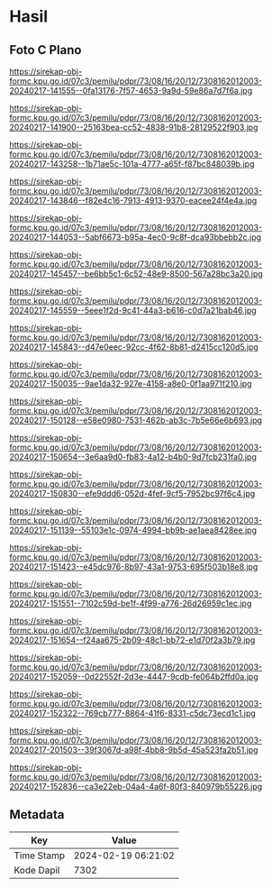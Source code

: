 # Hasil

## Foto C Plano

https://sirekap-obj-formc.kpu.go.id/07c3/pemilu/pdpr/73/08/16/20/12/7308162012003-20240217-141555--0fa13176-7f57-4653-9a9d-59e86a7d7f6a.jpg

https://sirekap-obj-formc.kpu.go.id/07c3/pemilu/pdpr/73/08/16/20/12/7308162012003-20240217-141900--25163bea-cc52-4838-91b8-28129522f903.jpg

https://sirekap-obj-formc.kpu.go.id/07c3/pemilu/pdpr/73/08/16/20/12/7308162012003-20240217-143258--1b71ae5c-101a-4777-a65f-f87bc848039b.jpg

https://sirekap-obj-formc.kpu.go.id/07c3/pemilu/pdpr/73/08/16/20/12/7308162012003-20240217-143846--f82e4c16-7913-4913-9370-eacee24f4e4a.jpg

https://sirekap-obj-formc.kpu.go.id/07c3/pemilu/pdpr/73/08/16/20/12/7308162012003-20240217-144053--5abf6673-b95a-4ec0-9c8f-dca93bbebb2c.jpg

https://sirekap-obj-formc.kpu.go.id/07c3/pemilu/pdpr/73/08/16/20/12/7308162012003-20240217-145457--be6bb5c1-6c52-48e9-8500-567a28bc3a20.jpg

https://sirekap-obj-formc.kpu.go.id/07c3/pemilu/pdpr/73/08/16/20/12/7308162012003-20240217-145559--5eee1f2d-9c41-44a3-b616-c0d7a21bab46.jpg

https://sirekap-obj-formc.kpu.go.id/07c3/pemilu/pdpr/73/08/16/20/12/7308162012003-20240217-145843--d47e0eec-92cc-4f62-8b81-d2415cc120d5.jpg

https://sirekap-obj-formc.kpu.go.id/07c3/pemilu/pdpr/73/08/16/20/12/7308162012003-20240217-150035--9ae1da32-927e-4158-a8e0-0f1aa971f210.jpg

https://sirekap-obj-formc.kpu.go.id/07c3/pemilu/pdpr/73/08/16/20/12/7308162012003-20240217-150128--e58e0980-7531-462b-ab3c-7b5e66e6b693.jpg

https://sirekap-obj-formc.kpu.go.id/07c3/pemilu/pdpr/73/08/16/20/12/7308162012003-20240217-150654--3e6aa9d0-fb83-4a12-b4b0-9d7fcb231fa0.jpg

https://sirekap-obj-formc.kpu.go.id/07c3/pemilu/pdpr/73/08/16/20/12/7308162012003-20240217-150830--efe9ddd6-052d-4fef-9cf5-7952bc97f6c4.jpg

https://sirekap-obj-formc.kpu.go.id/07c3/pemilu/pdpr/73/08/16/20/12/7308162012003-20240217-151139--55103e1c-0974-4994-bb9b-ae1aea8428ee.jpg

https://sirekap-obj-formc.kpu.go.id/07c3/pemilu/pdpr/73/08/16/20/12/7308162012003-20240217-151423--e45dc976-8b97-43a1-9753-695f503b18e8.jpg

https://sirekap-obj-formc.kpu.go.id/07c3/pemilu/pdpr/73/08/16/20/12/7308162012003-20240217-151551--7102c59d-be1f-4f99-a776-26d26959c1ec.jpg

https://sirekap-obj-formc.kpu.go.id/07c3/pemilu/pdpr/73/08/16/20/12/7308162012003-20240217-151654--f24aa675-2b09-48c1-bb72-e1d70f2a3b79.jpg

https://sirekap-obj-formc.kpu.go.id/07c3/pemilu/pdpr/73/08/16/20/12/7308162012003-20240217-152059--0d22552f-2d3e-4447-9cdb-fe064b2ffd0a.jpg

https://sirekap-obj-formc.kpu.go.id/07c3/pemilu/pdpr/73/08/16/20/12/7308162012003-20240217-152322--769cb777-8864-41f6-8331-c5dc73ecd1c1.jpg

https://sirekap-obj-formc.kpu.go.id/07c3/pemilu/pdpr/73/08/16/20/12/7308162012003-20240217-201503--39f3067d-a98f-4bb8-9b5d-45a523fa2b51.jpg

https://sirekap-obj-formc.kpu.go.id/07c3/pemilu/pdpr/73/08/16/20/12/7308162012003-20240217-152836--ca3e22eb-04a4-4a6f-80f3-840979b55226.jpg


## Metadata

| Key        | Value               |
| ---------- | ------------------- |
| Time Stamp | 2024-02-19 06:21:02 |
| Kode Dapil | 7302                |



